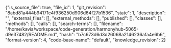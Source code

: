 {"is_source_file": true, "file_id": 1, "git_revision": "8abd81a444b94171c4f936250d906d64f27b1536", "state": 1, "description": "", "external_files": [], "external_methods": [], "published": [], "classes": [], "methods": [], "calls": [], "search-terms": [], "filename": "/home/kavia/workspace/code-generation/harmonyhub-5065-d9e37482/README.md", "hash": "b7c673d6d3d26068a2146236afa4e6b6", "format-version": 4, "code-base-name": "default", "knowledge_revision": 2}